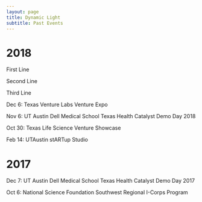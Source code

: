 ```yaml
---
layout: page
title: Dynamic Light
subtitle: Past Events
---
```

<div>

<h1> 2018 </h1>

<md-list-item class="md-3-line">
  <div class="md-list-item-text" layout="column">
    <p>First Line</p>
    <p>Second Line</p>
    <p>Third Line</p>
  </div>
</md-list-item>


Dec 6: Texas Venture Labs Venture Expo

Nov 6: UT Austin Dell Medical School Texas Health Catalyst Demo Day 2018

Oct 30: Texas Life Science Venture Showcase

Feb 14: UTAustin stARTup Studio


<h1> 2017 </h1>
Dec 7: UT Austin Dell Medical School Texas Health Catalyst Demo Day 2017

Oct 6: National Science Foundation Southwest Regional I-Corps Program

</div>
